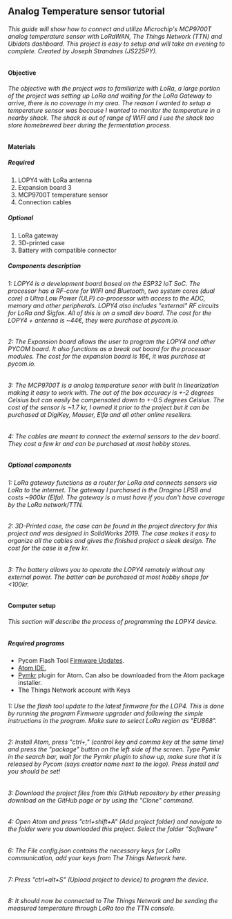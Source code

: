 ## Analog Temperature sensor tutorial

###### This guide will show how to connect and utilize Microchip's MCP9700T analog temperature sensor with LoRaWAN, The Things Network (TTN) and Ubidots dashboard. This project is easy to setup and will take an evening to complete. Created by Joseph Strandnes (JS225PY).



#### Objective

###### The objective with the project was to familiarize with LoRa, a large portion of the project was setting up LoRa and waiting for the LoRa Gateway to arrive, there is no coverage in my area. The reason I wanted to setup a temperature sensor was because I wanted to monitor the temperature in a nearby shack. The shack is out of range of WIFI and I use the shack too store homebrewed beer during the fermentation process. 



#### Materials

##### Required

1. LOPY4 with LoRa antenna
2. Expansion board 3
3. MCP9700T  temperature sensor
4. Connection cables

##### Optional

1. LoRa gateway
2. 3D-printed case
3. Battery with compatible connector

##### Components description

###### 1: LOPY4 is a development board based on the ESP32 IoT SoC. The processor has a RF-core for WIFI and Bluetooth, two system cores (dual core) a Ultra Low Power (ULP) co-processor with access to the ADC, memory and other peripherals. LOPY4 also includes "external" RF circuits for LoRa and Sigfox. All of this is on a small dev board. The cost for the LOPY4 + antenna is ~44€, they were purchase at pycom.io.

###### 2: The Expansion board allows the user to program the LOPY4 and other PYCOM board. It also functions as a break out board for the processor modules. The cost for the expansion board is 16€, it was purchase at pycom.io.

###### 3: The MCP9700T is a analog temperature senor with built in linearization making it easy to work with. The out of the box accuracy is +-2 degrees Celsius but can easily be compensated down to +-0.5 degrees Celsius. The cost of the sensor is ~1.7 kr, I owned it prior to the project but it can be purchased at DigiKey, Mouser, Elfa and all other online resellers.

###### 4: The cables are meant to connect the external sensors to the dev board. They cost a few kr and can be purchased at most hobby stores.

##### Optional components

###### 1: LoRa gateway functions as a router for LoRa and connects sensors via LoRa to the internet. The gateway I purchased is the Dragino LPS8 and costs ~900kr (Elfa). The gateway is a must have if you don't have coverage by the LoRa network/TTN.

###### 2: 3D-Printed case, the case can be found in the project directory for this project and was designed in SolidWorks 2019. The case makes it easy to organize all the cables and gives the finished project a sleek design. The cost for the case is a few kr.

###### 3: The battery allows you to operate the LOPY4 remotely without any external power. The batter can be purchased at most hobby shops for <100kr. 



#### Computer setup

###### This section will describe the process of programming the LOPY4 device.

##### Required programs

- Pycom Flash Tool [Firmware Updates](https://pycom.io/downloads/).
- [Atom IDE.](https://atom.io/)
- [Pymkr](https://atom.io/packages/pymakr) plugin for Atom. Can also be downloaded from the Atom package installer.
- The Things Network account with Keys

###### 1: Use the flash tool update to the latest firmware for the LOP4. This is done by running the program Firmware upgrader and following the simple instructions in the program. Make sure to select LoRa region as "EU868".

###### 2: Install Atom, press "ctrl+," (control key and comma key at the same time) and press the "package" button on the left side of the screen. Type Pymkr in the search bar, wait for the Pymkr plugin to show up, make sure that it is released by Pycom (says creator name next to the logo). Press install and you should be set! 

###### 3: Download the project files from this GitHub repository by ether pressing download on the GitHub page or by using the "Clone" command.

###### 4: Open Atom and press "ctrl+shift+A" (Add project folder) and navigate to the folder were you downloaded this project. Select the folder "Software"

###### 6: The File config.json contains the necessary keys for LoRa communication, add your keys from The Things Network here.

###### 7: Press "ctrl+alt+S" (Upload project to device) to program the device.

###### 8: It should now be connected to The Things Network and be sending the measured temperature through LoRa too the TTN console.













